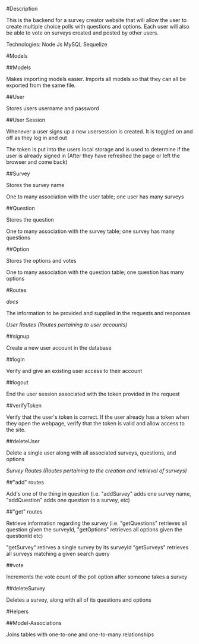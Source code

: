 #Description

This is the backend for a survey creator website that will allow the user to create 
multiple choice polls with questions and options. Each user will also be able to vote 
on surveys created and posted by other users.

Technologies:
Node Js
MySQL
Sequelize


#Models

##Models

Makes importing models easier. Imports all models so that they can all be exported from the same file.

##User

Stores users username and password

##User Session

Whenever a user signs up a new usersession is created. It is toggled on and off as they log in and out

The token is put into the users local storage and is used to
determine if the user is already signed in (After they have refreshed
the page or left the browser and come back)

##Survey

Stores the survey name

One to many association with the user table; one user has many surveys

##Question

Stores the question

One to many association with the survey table; one survey has many questions

##Option

Stores the options and votes

One to many association with the question table; one question has many options



#Routes

*docs*

The information to be provided and supplied in the requests and responses

*User Routes (Routes pertaining to user accounts)*

##signup

Create a new user account in the database

##login

Verify and give an existing user access to their account

##logout

End the user session associated with the token provided in the request

##verifyToken 

Verify that the user's token is correct.
If the user already has a token when they open the webpage, verify that the token is valid
and allow access to the site.

##deleteUser

Delete a single user along with all associated surveys, questions, and options

*Survey Routes (Routes pertaining to the creation and retrieval of surveys)*

##"add" routes

Add's one of the thing in question (i.e. "addSurvey" adds one survey name, "addQuestion" adds one question to a survey, etc)

##"get" routes

Retrieve information regarding the survey (i.e. "getQuestions" retrieves all question given the surveyId, "getOptions" retrieves all options given the questionId etc)

"getSurvey" retirves a single survey by its surveyId
"getSurveys" retrieves all surveys matching a given search query

##vote

Increments the vote count of the poll option after someone takes a survey

##deleteSurvey

Deletes a survey, along with all of its questions and options


#Helpers

##Model-Associations

Joins tables with one-to-one and one-to-many relationships